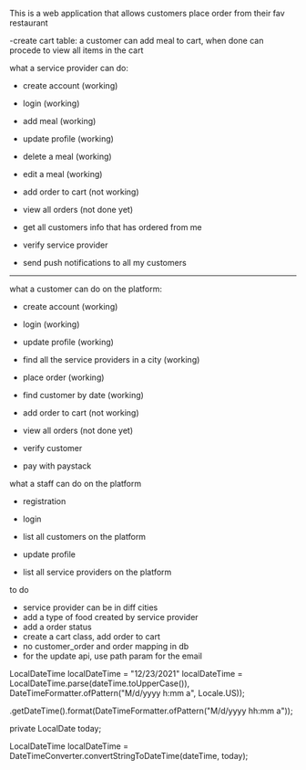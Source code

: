 This is a web application that allows customers place order from their fav restaurant 

-create cart table: a customer can add meal to cart, when done can procede to view all items in the cart

what a service provider can do: 
- create account   (working)
- login   (working)
- add meal   (working)
- update profile (working)
- delete a meal  (working)
- edit a meal  (working)


- add order to cart (not working)
- view all orders (not done yet)
- get all customers info that has ordered from me
- verify service provider
- send push notifications to all my customers


--------------------------------------------------------------------------------

what a customer can do on the platform:
- create account (working)
- login  (working)
- update profile  (working)
- find all the service providers in a city  (working)
- place order (working)
- find customer by date (working)


- add order to cart (not working)
- view all orders (not done yet)
- verify customer
- pay with paystack 


what a staff can do on the platform
- registration
- login
- list all customers on the platform

- update profile
- list all service providers on the platform



to do
- service provider can be in diff cities
- add a type of food created by service provider
- add a order status
- create a cart class, add order to cart 
- no customer_order and order mapping in db
- for the update api, use path param for the email 

LocalDateTime localDateTime = "12/23/2021"
localDateTime = LocalDateTime.parse(dateTime.toUpperCase()),
                         DateTimeFormatter.ofPattern("M/d/yyyy h:mm a", Locale.US));

  .getDateTime().format(DateTimeFormatter.ofPattern("M/d/yyyy hh:mm a"));


private LocalDate today;

LocalDateTime localDateTime = DateTimeConverter.convertStringToDateTime(dateTime, today);



